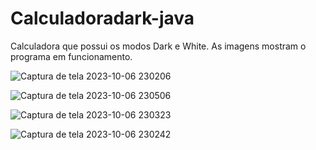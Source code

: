 # Calculadoradark-java
Calculadora que possui os modos Dark e White.
As imagens mostram o programa em funcionamento.


![Captura de tela 2023-10-06 230206](https://github.com/BrenoBr001/Calculadoradark-java/assets/129623940/2946ca78-29eb-4842-8277-071ad7d18c16)

![Captura de tela 2023-10-06 230506](https://github.com/BrenoBr001/Calculadoradark-java/assets/129623940/4343ea17-4335-4952-9493-ed1439481186)

![Captura de tela 2023-10-06 230323](https://github.com/BrenoBr001/Calculadoradark-java/assets/129623940/529e2d70-5ca6-40bb-ab02-5ce533d86558)

![Captura de tela 2023-10-06 230242](https://github.com/BrenoBr001/Calculadoradark-java/assets/129623940/7af248d5-5194-46f6-b97c-7f86cb1bbb61)


